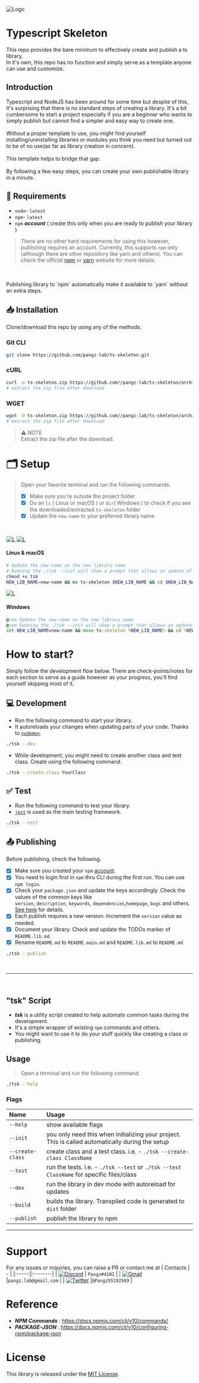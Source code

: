 
![Logo](https://raw.githubusercontent.com/pangz-lab/ts-skeleton/main/ts-skeleton.png)
# Typescript Skeleton
This repo provides the bare minimum to effectively create and publish a ts library.<br>
In it's own, this repo has no function and simply serve as a template anyone can use and customize.

## Introduction
Typescript and NodeJS has been around for some time but despite of this, it's surprising that there is no standard steps of creating a library.
It's a bit cumbersome to start a project especially if you are a beginner who wants to simply publish but cannot find a simpler and easy way to create one.
<br>
<br>
Without a proper template to use, you might find yourself installing/uninstalling libraries or modules you think you need but turned out to be of no use(as far as library creation in concern).
<br>
<br>
This template helps to bridge that gap.
<br>
<br>
By following a few easy steps, you can create your own publishable library in a minute.

## 📑 Requirements
- `node`- `latest`
- `npm`- `latest`
- `npm` ***account***  ( create this only when you are ready to publish your library )

> There are no other hard requirements for using this however, publishing requires an account. Currently, this supports `npm` only (although there are other repository like yarn and others). You can check the official [npm](https://docs.npmjs.com/about-the-public-npm-registry) or [yarn](https://classic.yarnpkg.com/lang/en/docs/publishing-a-package/) website for more details. 
<br>
<br>
Publishing library to `npm` automatically make it available to `yarn` without an extra steps.

## 📥 Installation
Clone/download this repo by using any of the methods.
### Git CLI
```bash
git clone https://github.com/pangz-lab/ts-skeleton.git
```

### cURL
```bash
curl -o ts-skeleton.zip https://github.com//pangz-lab/ts-skeleton/archive/refs/heads/main.zip
# extract the zip file after download
```

### WGET
```bash
wget -O ts-skeleton.zip https://github.com//pangz-lab/ts-skeleton/archive/refs/heads/main.zip
# extract the zip file after download
```

> ⚠️ NOTE <br>
> Extract the zip file after the download.

# 🗂 Setup
>
> Open your favorite terminal and run the following commands.
> - [x] Make sure you're outside the project folder
> - [x] Do an `ls` ( Linux or macOS ) or `dir`( Windows ) to check if you see the downloaded/extracted `ts-skeleton` folder
> - [x] Update the `new-name` to your preferred library name
<br>

[![L](https://skillicons.dev/icons?i=linux)](-) [![L](https://skillicons.dev/icons?i=apple)](-)
#### Linux & macOS
```bash
# Update the new-name as the new library name
# Running the ./tsk --init will show a prompt that allows an update of your package.json
chmod +x tsk
NEW_LIB_NAME=new-name && mv ts-skeleton $NEW_LIB_NAME && cd $NEW_LIB_NAME && ./tsk --init
```

[![L](https://skillicons.dev/icons?i=windows)](-)
#### Windows 
```cmd
@rem Update the new-name as the new library name
@rem Running the ./tsk --init will show a prompt that allows an update of your package.json
set NEW_LIB_NAME=new-name && move ts-skeleton %NEW_LIB_NAME% && cd %NEW_LIB_NAME% && tsk.cmd --init
```


# How to start?
Simply follow the development flow below. There are check-points/notes for each section to serve as a guide however
as your progress, you'll find yourself skipping most of it.

## 💻 Development
- Run the following command to start your library.
- It autoreloads your changes when updating parts of your code. Thanks to [`nodemon`](https://nodemon.io/).
```bash
./tsk --dev
```
- While development, you might need to create another class and test class. Create using the following command.
```bash
./tsk --create-class YourClass
```

## ✅ Test
- Run the following command to test your library.
- [`jest`](https://jestjs.io/) is used as the main testing framework.
```bash
./tsk --test
```

## 📤 Publishing
Before publishing, check the following.
- [x] Make sure you created your `npm` [account](https://docs.npmjs.com/creating-a-new-npm-user-account).
- [x] You need to login first in `npm` thru CLI during the first run. You can use `npm login`.
- [x] Check your `package.json` and update the keys accordingly. Check the values of the common keys like
 <br>`version`, `description`, `keywords`, `dependencies`,`homepage`, `bugs` and others. [See here](https://docs.npmjs.com/cli/v10/configuring-npm/package-json) for details.
- [x] Each publish requires a new version. Increment the `version` value as needed.
- [x] Document your library. Check and update the TODOs marker of `README.lib.md`.
- [x] Rename `README.md` to `README.main.md` and `README.lib.md` to `README.md`

```bash
./tsk --publish
```
<br>
<hr>
<br>

## "tsk" Script
- ***tsk*** is a utility script created to help automate common tasks during the development.
- It's a simple wrapper of existing `npm` commands and others. 
- You might want to use it to do your stuff quickly like creating a class or publishing.
## Usage
> Open a terminal and run the following command.
```bash
./tsk --help
```
### Flags
| Name   |  Usage |
|:-----|:--------|
| `--help` | show available flags |
| `--init` | you only need this when initializing your project. This is called automatically during the setup |
| `--create-class` | create class and a test class. i.e. - `./tsk --create-class ClassName`|
| `--test` | run the tests. i.e. - `./tsk --test` or `./tsk --test ClassName` for specific files/class|
| `--dev` | run the library in dev mode with autoreload for updates |
| `--build` | builds the library. Transpiled code is generated to `dist` folder|
| `--publish` | publish the library to npm|

<hr>

# Support
For any issues or inquiries, you can raise a PR or contact me at
| Contacts    |  - |
|:-----:|:--------|
| [![Discord](https://skillicons.dev/icons?i=discord)](discordapp.com/585287860513669135) | `Pangz#4102` |
| [![Gmail](https://skillicons.dev/icons?i=gmail)](pangz.lab@gmail.com) |`pangz.lab@gmail.com` |
| [![Twitter](https://skillicons.dev/icons?i=twitter)](https://x.com/Pangz55192569?t=CEpyeN6IetPWqWkqyvweyQ&s=09) |`@Pangz55192569` |

# Reference
- ***NPM Commands*** : https://docs.npmjs.com/cli/v10/commands/
- ***PACKAGE-JSON*** : https://docs.npmjs.com/cli/v10/configuring-npm/package-json

# License
This library is released under the [MIT License](https://github.com/pangz-lab/ts-skeleton/blob/main/LICENSE).